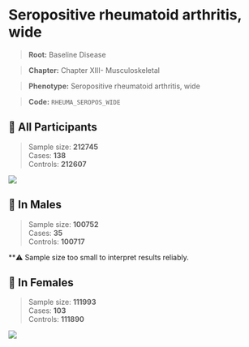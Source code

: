 # Seropositive rheumatoid arthritis, wide

> **Root:** Baseline Disease  

> **Chapter:** Chapter XIII- Musculoskeletal  

> **Phenotype:** Seropositive rheumatoid arthritis, wide  

> **Code:** `RHEUMA_SEROPOS_WIDE`

## 🧪 All Participants  
> Sample size: **212745**  
> Cases: **138**  
> Controls: **212607**
<img src="/Disease/Figures/ALL/Baseline/RHEUMA_SEROPOS_WIDE.png"/>
<CsvTable src="/Disease/Data/ALL/Baseline/LG_RHEUMA_SEROPOS_WIDE.csv" label="🔍 View full results" />

## 👨 In Males  
> Sample size: **100752**  
> Cases: **35**  
> Controls: **100717**

**⚠️ Sample size too small to interpret results reliably.

## 👩 In Females  
> Sample size: **111993**  
> Cases: **103**  
> Controls: **111890**
<img src="/Disease/Figures/Female/Baseline/RHEUMA_SEROPOS_WIDE.png"/>
<CsvTable src="/Disease/Data/Female/Baseline/LG_RHEUMA_SEROPOS_WIDE.csv" label="🔍 View full results" />
